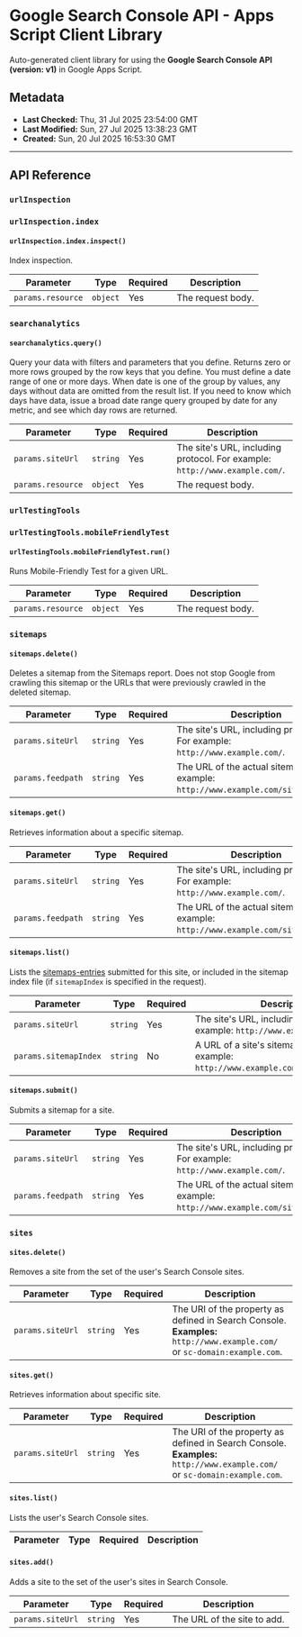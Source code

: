 # Google Search Console API - Apps Script Client Library

Auto-generated client library for using the **Google Search Console API (version: v1)** in Google Apps Script.

## Metadata

- **Last Checked:** Thu, 31 Jul 2025 23:54:00 GMT
- **Last Modified:** Sun, 27 Jul 2025 13:38:23 GMT
- **Created:** Sun, 20 Jul 2025 16:53:30 GMT



---

## API Reference

### `urlInspection`

### `urlInspection.index`

#### `urlInspection.index.inspect()`

Index inspection.

| Parameter | Type | Required | Description |
|---|---|---|---|
| `params.resource` | `object` | Yes | The request body. |

### `searchanalytics`

#### `searchanalytics.query()`

Query your data with filters and parameters that you define. Returns zero or more rows grouped by the row keys that you define. You must define a date range of one or more days. When date is one of the group by values, any days without data are omitted from the result list. If you need to know which days have data, issue a broad date range query grouped by date for any metric, and see which day rows are returned.

| Parameter | Type | Required | Description |
|---|---|---|---|
| `params.siteUrl` | `string` | Yes | The site's URL, including protocol. For example: `http://www.example.com/`. |
| `params.resource` | `object` | Yes | The request body. |

### `urlTestingTools`

### `urlTestingTools.mobileFriendlyTest`

#### `urlTestingTools.mobileFriendlyTest.run()`

Runs Mobile-Friendly Test for a given URL.

| Parameter | Type | Required | Description |
|---|---|---|---|
| `params.resource` | `object` | Yes | The request body. |

### `sitemaps`

#### `sitemaps.delete()`

Deletes a sitemap from the Sitemaps report. Does not stop Google from crawling this sitemap or the URLs that were previously crawled in the deleted sitemap.

| Parameter | Type | Required | Description |
|---|---|---|---|
| `params.siteUrl` | `string` | Yes | The site's URL, including protocol. For example: `http://www.example.com/`. |
| `params.feedpath` | `string` | Yes | The URL of the actual sitemap. For example: `http://www.example.com/sitemap.xml`. |

#### `sitemaps.get()`

Retrieves information about a specific sitemap.

| Parameter | Type | Required | Description |
|---|---|---|---|
| `params.siteUrl` | `string` | Yes | The site's URL, including protocol. For example: `http://www.example.com/`. |
| `params.feedpath` | `string` | Yes | The URL of the actual sitemap. For example: `http://www.example.com/sitemap.xml`. |

#### `sitemaps.list()`

 Lists the [sitemaps-entries](/webmaster-tools/v3/sitemaps) submitted for this site, or included in the sitemap index file (if `sitemapIndex` is specified in the request).

| Parameter | Type | Required | Description |
|---|---|---|---|
| `params.siteUrl` | `string` | Yes | The site's URL, including protocol. For example: `http://www.example.com/`. |
| `params.sitemapIndex` | `string` | No |  A URL of a site's sitemap index. For example: `http://www.example.com/sitemapindex.xml`. |

#### `sitemaps.submit()`

Submits a sitemap for a site.

| Parameter | Type | Required | Description |
|---|---|---|---|
| `params.siteUrl` | `string` | Yes | The site's URL, including protocol. For example: `http://www.example.com/`. |
| `params.feedpath` | `string` | Yes | The URL of the actual sitemap. For example: `http://www.example.com/sitemap.xml`. |

### `sites`

#### `sites.delete()`

 Removes a site from the set of the user's Search Console sites.

| Parameter | Type | Required | Description |
|---|---|---|---|
| `params.siteUrl` | `string` | Yes | The URI of the property as defined in Search Console. **Examples:** `http://www.example.com/` or `sc-domain:example.com`. |

#### `sites.get()`

 Retrieves information about specific site.

| Parameter | Type | Required | Description |
|---|---|---|---|
| `params.siteUrl` | `string` | Yes | The URI of the property as defined in Search Console. **Examples:** `http://www.example.com/` or `sc-domain:example.com`. |

#### `sites.list()`

 Lists the user's Search Console sites.

| Parameter | Type | Required | Description |
|---|---|---|---|

#### `sites.add()`

 Adds a site to the set of the user's sites in Search Console.

| Parameter | Type | Required | Description |
|---|---|---|---|
| `params.siteUrl` | `string` | Yes | The URL of the site to add. |